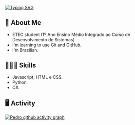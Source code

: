 [![Typing SVG](https://readme-typing-svg.herokuapp.com/?color=d1d1ff&size=35&center=true&vCenter=true&width=1000&lines=Hi,+I'm+Pedro+Henrique+👋)](https://git.io/typing-svg)

## 🚀 About Me
- ETEC student (1º Ano Ensino Médio Integrado ao Curso de Desenvolvimento de Sistemas).
- I'm learning to use Git and GitHub.
- I'm Brazilian.

## 👨🏻‍💻 Skills
- Javascript, HTML e CSS.
- Python.
- C#.

## 🖥️ Activity
[![Pedro github activity graph](https://github-readme-activity-graph.cyclic.app/graph?username=nukhes&bg_color=171717&color=9478cc&line=695298&point=c1aee6&area=true&hide_border=true)](https://github.com/ashutosh00710/github-readme-activity-graph)
